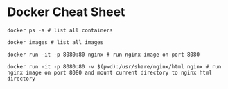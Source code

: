 # Docker Cheat Sheet

```shell
docker ps -a # list all containers
```

```shell
docker images # list all images
```

```shell
docker run -it -p 8080:80 nginx # run nginx image on port 8080
```

```shell
docker run -it -p 8080:80 -v $(pwd):/usr/share/nginx/html nginx # run nginx image on port 8080 and mount current directory to nginx html directory
```

